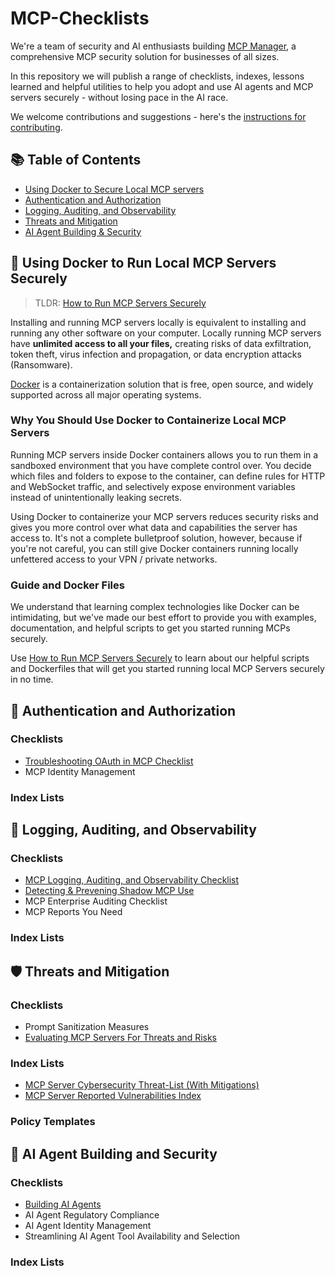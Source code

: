 # MCP-Checklists

We're a team of security and AI enthusiasts building [MCP Manager](https://mcpmanager.ai), a comprehensive MCP security solution for businesses of all sizes.

In this repository we will publish a range of checklists, indexes, lessons learned and helpful utilities to help you adopt and use AI agents and MCP servers securely - without losing pace in the AI race.

We welcome contributions and suggestions - here's the [instructions for contributing](./CONTRIBUTING.md).

## 📚 Table of Contents

- [Using Docker to Secure Local MCP servers](#-using-docker-to-run-local-mcp-servers-securely)
- [Authentication and Authorization](#-authentication-and-authorization)
- [Logging, Auditing, and Observability](#-logging-auditing-and-observability)
- [Threats and Mitigation](#%EF%B8%8F-threats-and-mitigation)  
- [AI Agent Building & Security](#-ai-agent-building-and-security)

## 🐳 Using Docker to Run Local MCP Servers Securely

> TLDR: [How to Run MCP Servers Securely](./infrastructure/docs/how-to-run-mcp-servers-securely.md)

Installing and running MCP servers locally is equivalent to installing and running any other software on your computer. Locally running MCP servers have **unlimited access to all your files,** creating risks of data exfiltration, token theft, virus infection and propagation, or data encryption attacks (Ransomware).

[Docker](https://www.docker.com/get-started/) is a containerization solution that is free, open source, and widely supported across all major operating systems.

### Why You Should Use Docker to Containerize Local MCP Servers

Running MCP servers inside Docker containers allows you to run them in a sandboxed environment that you have complete control over. You decide which files and folders to expose to the container, can define rules for HTTP and WebSocket traffic, and selectively expose environment variables instead of unintentionally leaking secrets.

Using Docker to containerize your MCP servers reduces security risks and gives you more control over what data and capabilities the server has access to. It's not a complete bulletproof solution, however, because if you're not careful, you can still give Docker containers running locally unfettered access to your VPN / private networks.

### Guide and Docker Files

We understand that learning complex technologies like Docker can be intimidating, but we've made our best effort to provide you with examples, documentation, and helpful scripts to get you started running MCPs securely.

Use [How to Run MCP Servers Securely](./infrastructure/docs/how-to-run-mcp-servers-securely.md) to learn about our helpful scripts and Dockerfiles that will get you started running local MCP Servers securely in no time.

## 🔐 Authentication and Authorization 

### Checklists

- [Troubleshooting OAuth in MCP Checklist](./infrastructure/docs/troubleshooting-oauth.md)
- MCP Identity Management

### Index Lists

## 📝 Logging, Auditing, and Observability

### Checklists

- [MCP Logging, Auditing, and Observability Checklist](./infrastructure/docs/logging-auditing-observability.md)
- [Detecting & Prevening Shadow MCP Use](./infrastructure/docs/shadow-mcp-detect-prevent.md)
- MCP Enterprise Auditing Checklist
- MCP Reports You Need

### Index Lists

## 🛡️ Threats and Mitigation

### Checklists

- Prompt Sanitization Measures
- [Evaluating MCP Servers For Threats and Risks](./infrastructure/docs/security-screening-mcp-servers.md)

### Index Lists

- [MCP Server Cybersecurity Threat-List (With Mitigations)](./infrastructure/docs/mcp-security-threat-list.md)
- [MCP Server Reported Vulnerabilities Index](./infrastructure/docs/reported-vulnerability-index.md)

### Policy Templates

## 🤖 AI Agent Building and Security

### Checklists

- [Building AI Agents](./infrastructure/docs/ai-agent-building.md)
- AI Agent Regulatory Compliance
- AI Agent Identity Management
- Streamlining AI Agent Tool Availability and Selection

### Index Lists
